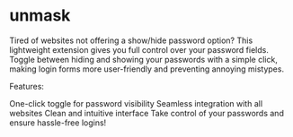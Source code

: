 # unmask
Tired of websites not offering a show/hide password option? This lightweight extension gives you full control over your password fields. Toggle between hiding and showing your passwords with a simple click, making login forms more user-friendly and preventing annoying mistypes.

Features:

One-click toggle for password visibility
Seamless integration with all websites
Clean and intuitive interface
Take control of your passwords and ensure hassle-free logins!
